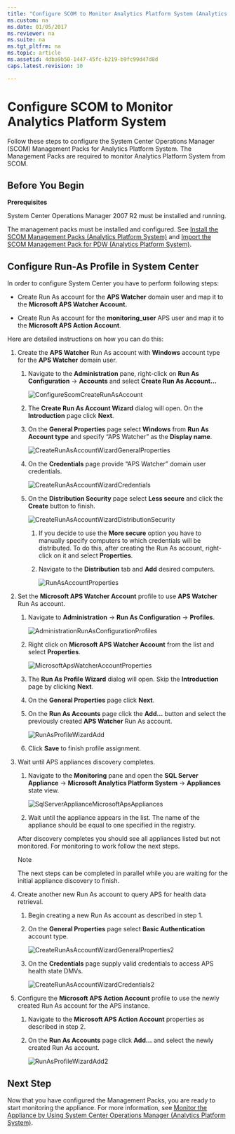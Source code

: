 ```yaml
---
title: "Configure SCOM to Monitor Analytics Platform System (Analytics Platform System)"
ms.custom: na
ms.date: 01/05/2017
ms.reviewer: na
ms.suite: na
ms.tgt_pltfrm: na
ms.topic: article
ms.assetid: 4dba9b50-1447-45fc-b219-b9fc99d47d8d
caps.latest.revision: 10

---
```

# Configure SCOM to Monitor Analytics Platform System
Follow these steps to configure the System Center Operations Manager (SCOM) Management Packs for Analytics Platform System. The Management Packs are required to monitor Analytics Platform System from SCOM.  
  
## <a name="BeforeBegin"></a>Before You Begin  
**Prerequisites**  
  
System Center Operations Manager 2007 R2 must be installed and running.  
  
The management packs must be installed and configured. See [Install the SCOM Management Packs &#40;Analytics Platform System&#41;](install-the-scom-management-packs.md) and [Import the SCOM Management Pack for PDW &#40;Analytics Platform System&#41;](import-the-scom-management-pack-for-pdw.md).  
  
## <a name="ConfigureRunAsProfile"></a>Configure Run-As Profile in System Center  
In order to configure System Center you have to perform following steps:  
  
-   Create Run As account for the **APS Watcher** domain user and map it to the **Microsoft APS Watcher Account.**  
  
-   Create Run As account for the **monitoring_user** APS user and map it to the **Microsoft APS Action Account**.  
  
Here are detailed instructions on how you can do this:  
  
1.  Create the **APS Watcher** Run As account with **Windows** account type for the **APS Watcher** domain user.  
  
    1.  Navigate to the **Administration** pane, right-click on **Run As Configuration** -> **Accounts** and select **Create Run As Account…**  
  
        ![ConfigureScomCreateRunAsAccount](./media/configure-scom-to-monitor-analytics-platform-system/ConfigureScomCreateRunAsAccount.png "ConfigureScomCreateRunAsAccount")  
  
    2.  The **Create Run As Account Wizard** dialog will open. On the **Introduction** page click **Next**.  
  
    3.  On the **General Properties** page select **Windows** from **Run As Account type** and specify “APS Watcher” as the **Display name**.  
  
        ![CreateRunAsAccountWizardGeneralProperties](./media/configure-scom-to-monitor-analytics-platform-system/CreateRunAsAccountWizardGeneralProperties.png "CreateRunAsAccountWizardGeneralProperties")  
  
    4.  On the **Credentials** page provide “APS Watcher” domain user credentials.  
  
        ![CreateRunAsAccountWizardCredentials](./media/configure-scom-to-monitor-analytics-platform-system/CreateRunAsAccountWizardCredentials.png "CreateRunAsAccountWizardCredentials")  
  
    5.  On the **Distribution Security** page select **Less secure** and click the **Create** button to finish.  
  
        ![CreateRunAsAccountWizardDistributionSecurity](./media/configure-scom-to-monitor-analytics-platform-system/CreateRunAsAccountWizardDistributionSecurity.png "CreateRunAsAccountWizardDistributionSecurity")  
  
        1.  If you decide to use the **More secure** option you have to manually specify computers to which credentials will be distributed. To do this, after creating the Run As account, right-click on it and select **Properties**.  
  
        2.  Navigate to the **Distribution** tab and **Add** desired computers.  
  
            ![RunAsAccountProperties](./media/configure-scom-to-monitor-analytics-platform-system/RunAsAccountProperties.png "RunAsAccountProperties")  
  
2.  Set the **Microsoft APS Watcher Account** profile to use **APS Watcher** Run As account.  
  
    1.  Navigate to **Administration** -> **Run As Configuration** -> **Profiles**.  
  
        ![AdministrationRunAsConfigurationProfiles](./media/configure-scom-to-monitor-analytics-platform-system/AdministrationRunAsConfigurationProfiles.png "AdministrationRunAsConfigurationProfiles")  
  
    2.  Right click on **Microsoft APS Watcher Account** from the list and select **Properties**.  
  
        ![MicrosoftApsWatcherAccountProperties](./media/configure-scom-to-monitor-analytics-platform-system/MicrosoftApsWatcherAccountProperties.png "MicrosoftApsWatcherAccountProperties")  
  
    3.  The **Run As Profile Wizard** dialog will open. Skip the **Introduction** page by clicking **Next**.  
  
    4.  On the **General Properties** page click **Next**.  
  
    5.  On the **Run As Accounts** page click the **Add…** button and select the previously created **APS Watcher** Run As account.  
  
        ![RunAsProfileWizardAdd](./media/configure-scom-to-monitor-analytics-platform-system/RunAsProfileWizardAdd.png "RunAsProfileWizardAdd")  
  
    6.  Click **Save** to finish profile assignment.  
  
3.  Wait until APS appliances discovery completes.  
  
    1.  Navigate to the **Monitoring** pane and open the **SQL Server Appliance** -> **Microsoft Analytics Platform System** -> **Appliances** state view.  
  
        ![SqlServerApplianceMicrosoftApsAppliances](./media/configure-scom-to-monitor-analytics-platform-system/SqlServerApplianceMicrosoftApsAppliances.png "SqlServerApplianceMicrosoftApsAppliances")  
  
    2.  Wait until the appliance appears in the list. The name of the appliance should be equal to one specified in the registry.  
  
    After discovery completes you should see all appliances listed but not monitored. For monitoring to work follow the next steps.  
  
    > [!NOTE]  
    > The next steps can be completed in parallel while you are waiting for the initial appliance discovery to finish.  
  
4.  Create another new Run As account to query APS for health data retrieval.  
  
    1.  Begin creating a new Run As account as described in step 1.  
  
    2.  On the **General Properties** page select **Basic Authentication** account type.  
  
        ![CreateRunAsAccountWizardGeneralProperties2](./media/configure-scom-to-monitor-analytics-platform-system/CreateRunAsAccountWizardGeneralProperties2.png "CreateRunAsAccountWizardGeneralProperties2")  
  
    3.  On the **Credentials** page supply valid credentials to access APS health state DMVs.  
  
        ![CreateRunAsAccountWizardCredentials2](./media/configure-scom-to-monitor-analytics-platform-system/CreateRunAsAccountWizardCredentials2.png "CreateRunAsAccountWizardCredentials2")  
  
5.  Configure the **Microsoft APS Action Account** profile to use the newly created Run As account for the APS instance.  
  
    1.  Navigate to the **Microsoft APS Action Account** properties as described in step 2.  
  
    2.  On the **Run As Accounts** page click **Add…** and select the newly created Run As account.  
  
        ![RunAsProfileWizardAdd2](./media/configure-scom-to-monitor-analytics-platform-system/RunAsProfileWizardAdd2.png "RunAsProfileWizardAdd2")  
  
## Next Step  
Now that you have configured the Management Packs, you are ready to start monitoring the appliance. For more information, see [Monitor the Appliance by Using System Center Operations Manager &#40;Analytics Platform System&#41;](monitor-the-appliance-by-using-system-center-operations-manager.md).  
  
<!-- MISSING LINKS ## See Also  
[Common Metadata Query Examples &#40;SQL Server PDW&#41;](../sqlpdw/common-metadata-query-examples-sql-server-pdw.md)  -->  
  
